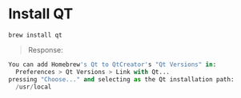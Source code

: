 # Install QT



```
brew install qt
```
> Response:
```python
You can add Homebrew's Qt to QtCreator's "Qt Versions" in:
  Preferences > Qt Versions > Link with Qt...
pressing "Choose..." and selecting as the Qt installation path:
  /usr/local
```
